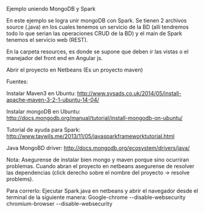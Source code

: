 Ejemplo uniendo MongoDB y Spark

En este ejemplo se logra unir mongoDB con Spark. Se tienen 2 archivos source (.java)
en los cuales tenemos un servicio de la BD (alli tendremos todo lo que serian las operaciones CRUD de la
BD) y el main de Spark tenemos el servicio web (REST).

En la carpeta resources, es donde se supone que deben ir las vistas o el manejador del 
front end en Angular js.

Abrir el proyecto en Netbeans (Es un proyecto maven)

Fuentes:

Instalar Maven3 en Ubuntu: http://www.sysads.co.uk/2014/05/install-apache-maven-3-2-1-ubuntu-14-04/

Instalar mongoDB en Ubuntu: http://docs.mongodb.org/manual/tutorial/install-mongodb-on-ubuntu/

Tutorial de ayuda para Spark: http://www.taywils.me/2013/11/05/javasparkframeworktutorial.html

Java MongoBD driver: http://docs.mongodb.org/ecosystem/drivers/java/

Nota: Asegurense de instalar bien mongo y maven porque sino ocurriran problemas. 
Cuando abran el proyecto en netbeans asegurense de resolver las dependencias (click derecho sobre
el nombre del proyecto -> resolve problems).

Para correrlo: Ejecutar Spark.java en netbeans y abrir el navegador desde el terminal de la siguiente manera:
  Google-chrome --disable-websecurity
  chromium-browser --disable-websecurity

